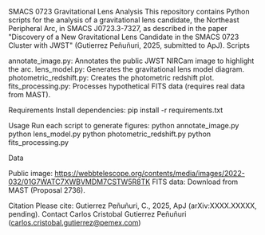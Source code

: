 SMACS 0723 Gravitational Lens Analysis
This repository contains Python scripts for the analysis of a gravitational lens candidate, the Northeast Peripheral Arc, in SMACS J0723.3-7327, as described in the paper "Discovery of a New Gravitational Lens Candidate in the SMACS 0723 Cluster with JWST" (Gutierrez Peñuñuri, 2025, submitted to ApJ).
Scripts

annotate_image.py: Annotates the public JWST NIRCam image to highlight the arc.
lens_model.py: Generates the gravitational lens model diagram.
photometric_redshift.py: Creates the photometric redshift plot.
fits_processing.py: Processes hypothetical FITS data (requires real data from MAST).

Requirements
Install dependencies:
pip install -r requirements.txt

Usage
Run each script to generate figures:
python annotate_image.py
python lens_model.py
python photometric_redshift.py
python fits_processing.py

Data

Public image: https://webbtelescope.org/contents/media/images/2022-032/01G7WATC7XWBVMDM7CSTW5R8TK
FITS data: Download from MAST (Proposal 2736).

Citation
Please cite: Gutierrez Peñuñuri, C., 2025, ApJ (arXiv:XXXX.XXXXX, pending).
Contact
Carlos Cristobal Gutierrez Peñuñuri (carlos.cristobal.gutierrez@pemex.com)
